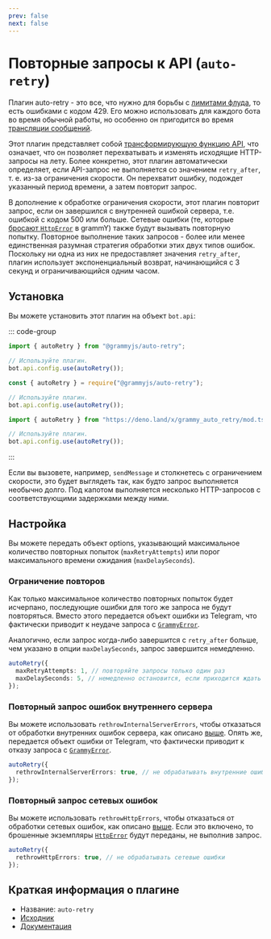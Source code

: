 ```yaml
---
prev: false
next: false
---
```


# Повторные запросы к API (`auto-retry`)

Плагин auto-retry - это все, что нужно для борьбы с [лимитами флуда](../advanced/flood), то есть ошибками с кодом 429.
Его можно использовать для каждого бота во время обычной работы, но особенно он пригодится во время [трансляции сообщений](../advanced/flood#как-транслировать-сообщения).

Этот плагин представляет собой [трансформирующую функцию API](../advanced/transformers), что означает, что он позволяет перехватывать и изменять исходящие HTTP-запросы на лету.
Более конкретно, этот плагин автоматически определяет, если API-запрос не выполняется со значением `retry_after`, т. е. из-за ограничения скорости.
Он перехватит ошибку, подождет указанный период времени, а затем повторит запрос.

В дополнение к обработке ограничения скорости, этот плагин повторит запрос, если он завершился с внутренней ошибкой сервера, т.е. ошибкой с кодом 500 или больше.
Сетевые ошибки (те, которые [бросают `HttpError`](../guide/errors#объект-httperror) в grammY) также будут вызывать повторную попытку.
Повторное выполнение таких запросов - более или менее единственная разумная стратегия обработки этих двух типов ошибок.
Поскольку ни одна из них не предоставляет значения `retry_after`, плагин использует экспоненциальный возврат, начинающийся с 3 секунд и ограничивающийся одним часом.

## Установка

Вы можете установить этот плагин на объект `bot.api`:

::: code-group

```ts [TypeScript]
import { autoRetry } from "@grammyjs/auto-retry";

// Используйте плагин.
bot.api.config.use(autoRetry());
```

```js [JavaScript]
const { autoRetry } = require("@grammyjs/auto-retry");

// Используйте плагин.
bot.api.config.use(autoRetry());
```

```ts [Deno]
import { autoRetry } from "https://deno.land/x/grammy_auto_retry/mod.ts";

// Используйте плагин.
bot.api.config.use(autoRetry());
```

:::

Если вы вызовете, например, `sendMessage` и столкнетесь с ограничением скорости, это будет выглядеть так, как будто запрос выполняется необычно долго.
Под капотом выполняется несколько HTTP-запросов с соответствующими задержками между ними.

## Настройка

Вы можете передать объект options, указывающий максимальное количество повторных попыток (`maxRetryAttempts`) или порог максимального времени ожидания (`maxDelaySeconds`).

### Ограничение повторов

Как только максимальное количество повторных попыток будет исчерпано, последующие ошибки для того же запроса не будут повторяться.
Вместо этого передается объект ошибки из Telegram, что фактически приводит к неудаче запроса с [`GrammyError`](../guide/errors#объект-grammyerror).

Аналогично, если запрос когда-либо завершится с `retry_after` больше, чем указано в опции `maxDelaySeconds`, запрос завершится немедленно.

```ts
autoRetry({
  maxRetryAttempts: 1, // повторяйте запросы только один раз
  maxDelaySeconds: 5, // немедленно остановится, если приходится ждать больше 5 секунд
});
```

### Повторный запрос ошибок внутреннего сервера

Вы можете использовать `rethrowInternalServerErrors`, чтобы отказаться от обработки внутренних ошибок сервера, как описано [выше](#повторные-запросы-к-api-auto-retry).
Опять же, передается объект ошибки от Telegram, что фактически приводит к отказу запроса с [`GrammyError`](../guide/errors#объект-grammyerror).

```ts
autoRetry({
  rethrowInternalServerErrors: true, // не обрабатывать внутренние ошибки сервера
});
```

### Повторный запрос сетевых ошибок

Вы можете использовать `rethrowHttpErrors`, чтобы отказаться от обработки сетевых ошибок, как описано [выше](#повторные-запросы-к-api-auto-retry).
Если это включено, то брошенные экземпляры [`HttpError`](../guide/errors#объект-httperror) будут переданы, не выполнив запрос.

```ts
autoRetry({
  rethrowHttpErrors: true, // не обрабатывать сетевые ошибки
});
```

## Краткая информация о плагине

- Название: `auto-retry`
- [Исходник](https://github.com/grammyjs/auto-retry)
- [Документация](/ref/auto-retry/)
